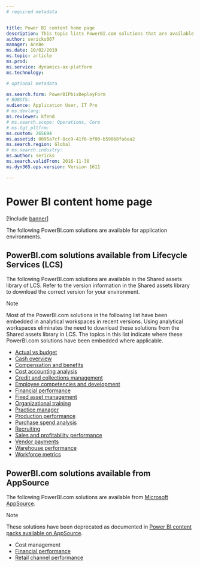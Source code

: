 ```yaml
---
# required metadata


title: Power BI content home page
description: This topic lists PowerBI.com solutions that are available and points you to resources where you can learn more about the solutions.
author: sericks007
manager: AnnBe
ms.date: 10/02/2019
ms.topic: article
ms.prod: 
ms.service: dynamics-ax-platform
ms.technology: 

# optional metadata

ms.search.form: PowerBIPbixDeployForm
# ROBOTS: 
audience: Application User, IT Pro
# ms.devlang: 
ms.reviewer: kfend
# ms.search.scope: Operations, Core
# ms.tgt_pltfrm: 
ms.custom: 265694
ms.assetid: 0095a7cf-8cc9-41f6-bf00-b59868fa6ea2
ms.search.region: Global
# ms.search.industry: 
ms.author: sericks
ms.search.validFrom: 2016-11-30
ms.dyn365.ops.version: Version 1611

---
```


# Power BI content home page

[!include [banner](../includes/banner.md)]

The following PowerBI.com solutions are available for application environments.

## PowerBI.com solutions available from Lifecycle Services (LCS)

The following PowerBI.com solutions are available in the Shared assets library of LCS. Refer to the version information in the Shared assets library to download the correct version for your environment.

> [!NOTE]
> Most of the PowerBI.com solutions in the following list have been embedded in analytical workspaces in recent versions. Using analytical workspaces eliminates the need to download these solutions from the Shared assets library in LCS. The topics in this list indicate where these PowerBI.com solutions have been embedded where applicable.

- [Actual vs budget](ledger-budgets-power-bi.md)
- [Cash overview](../../../finance/cash-bank-management/Cash-Overview-Power-BI-content.md)
- [Compensation and benefits](compensation-and-benefits-analysis-power-bi-content-pack.md)
- [Cost accounting analysis](cost-accounting-analysis-content-pack.md)
- [Credit and collections management](../../../finance/accounts-receivable/credit-collections-power-bi.md)
- [Employee competencies and development](employee-competencies-and-development-analysis-power-bi-content-pack.md)
- [Financial performance](financial-performance-power-bi-content-pack.md)
- [Fixed asset management](../../../finance/fixed-assets/Fixed-asset-management-workspace.md)
- [Organizational training](organizational-training-analysis-power-bi-content-pack.md)
- [Practice manager](practice-manager-power-bi.md)
- [Production performance](production-performance-power-bi.md)
- [Purchase spend analysis](purchase-content-pack-for-power-bi.md)
- [Recruiting](recruiting-analysis-power-bi-content-pack.md)
- [Sales and profitability performance](sales-profitability-performance-content-pack.md)
- [Vendor payments](../../../finance/accounts-payable/Vendor-payments-workspace.md)
- [Warehouse performance](warehouse-power-bi-content.md)
- [Workforce metrics](workforce-analysis-power-bi-content-pack.md)

## PowerBI.com solutions available from AppSource

The following PowerBI.com solutions are available from [Microsoft AppSource](https://appsource.microsoft.com).

> [!NOTE]
> These solutions have been deprecated as documented in [Power BI content packs available on AppSource](../migration-upgrade/deprecated-features.md#power-bi-content-packs-available-on-appsource).

- Cost management
- [Financial performance](financial-performance-power-bi-content-pack.md)
- [Retail channel performance](retail-channel-performance-dashboard-power-bi-data.md)
